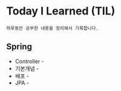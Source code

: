 # Today I Learned (TIL)
    하루동안 공부한 내용을 정리해서 기록합니다.

## Spring
* Controller -
* 기본개념 -
* 배포 -
* JPA -
